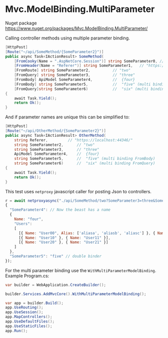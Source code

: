 # Mvc.ModelBinding.MultiParameter

Nuget package https://www.nuget.org/packages/Mvc.ModelBinding.MultiParameter/

Calling controller methods using multiple parameter binding.

```c#
[HttpPost]
[Route("~/api/SomeMethod/{SomeParameter2}")]
public async Task<IActionResult> SomeMethod(
	[FromCooky(Name = ".AspNetCore.Session")] string SomeParameter0, // #######
	[FromHeader(Name = "Referer")] string SomeParameter1,	// "https://localhost:44346/"
	[FromRoute] string SomeParameter2,			// "two"
	[FromQuery] string SomeParameter3,			// "three"
	[FromBody] ApiModel SomeParameter4,			//  {four}
	[FromBody] string SomeParameter5,			//  "five" (multi binding FromBody)
	[FromQuery]string SomeParameter6)			//  "six" (multi binding FromQuery)
{
	await Task.Yield();
	return Ok();
}
```
And if parameter names are unique this can be simplified to:
```c#
[HttpPost]
[Route("~/api/OtherMethod/{SomeParameter2}")]
public async Task<IActionResult> OtherMethod(
	string Referer,			// "https://localhost:44346/"
	string SomeParameter2,		// "two"
	string SomeParameter3,		// "three"
	ApiModel SomeParameter4,	//  {four}
	string SomeParameter5,		//  "five" (multi binding FromBody)
	string SomeParameter6)		//  "six" (multi binding FromQuery)
{
	await Task.Yield();
	return Ok();
}
```

This test uses `netproxy` javascript caller for posting Json to controllers.

```javascript
r = await netproxyasync("./api/SomeMethod/two?SomeParameter3=three&SomeParameter6=six",
{
  "SomeParameter4": // Now the beast has a name
  {
    Name: "four",
    "Users":
    [
      [{ Name: "User00", Alias: ['aliasa', 'aliasb', 'aliasc'] }, { Name: "User01" }],
      [{ Name: "User10" }, { Name: "User11" }],
      [{ Name: "User20" }, { Name: "User21" }]
    ]
  },
  "SomeParameter5": "five" // double binder
});
```

For the multi parameter binding use the `WithMultiParameterModelBinding`.
Example Program.cs:

```c#
var builder = WebApplication.CreateBuilder();

builder.Services.AddMvcCore().WithMultiParameterModelBinding();

var app = builder.Build();
app.UseRouting();
app.UseSession();
app.MapControllers();
app.UseDefaultFiles();
app.UseStaticFiles();
app.Run();
```



